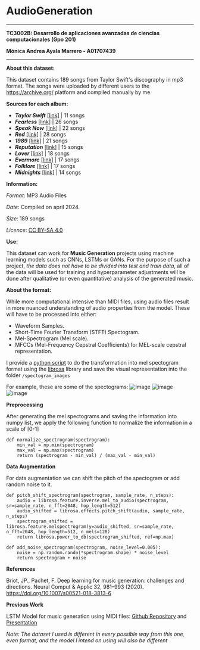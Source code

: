 # AudioGeneration
---
**TC3002B: Desarrollo de aplicaciones avanzadas de ciencias computacionales (Gpo 201)**

**Mónica Andrea Ayala Marrero - A01707439**

---
**About this dataset:**

This dataset contains 189 songs from Taylor Swift's discography in mp3 format. The songs were uploaded by different users to the https://archive.org/ platform and compiled manually by me.

**Sources for each album:**
- ***Taylor Swift*** [[link]](https://archive.org/details/cd_taylor-swift_taylor-swift/disc1/01.+Taylor+Swift+-+Tim+McGraw.flac) | 11 songs
- ***Fearless*** [[link]](https://archive.org/details/Fearless-Taylors-Version-Taylor-Swift) | 26 songs
- ***Speak Now*** [[link]](https://archive.org/details/Speak-Now-Taylors-Version-Taylor-Swift) | 22 songs
- ***Red*** [[link]](https://archive.org/details/Red-Album-Taylor-Swift-Taylors-Version) | 28 songs
- ***1989*** [[link]](https://archive.org/details/1989-taylors-version) | 21 songs
- ***Reputation*** [[link]](https://archive.org/details/reputation-cd) | 15 songs
- ***Lover*** [[link]](https://archive.org/details/lover-cd/14+Audio+Track.aiff) | 18 songs
- ***Evermore*** [[link]](https://archive.org/details/happiness_20240409) | 17 songs
- ***Folklore*** [[link]](https://archive.org/details/epiphany_20240407) | 17 songs
- ***Midnights*** [[link]](https://archive.org/details/01.-lavender-haze) | 14 songs

**Information:**

*Format*: MP3 Audio Files

*Date*: Compiled on april 2024. 

*Size*: 189 songs

*Licence*: [CC BY-SA 4.0](https://creativecommons.org/licenses/by-sa/4.0/)

**Use:**

This dataset can work for **Music Generation** projects using machine learning models such as CNNs, LSTMs or GANs. For the purpose of such a project, *the data does not have to be divided into test and train data*, all of the data will be used for training and hyperparameter adjustments will be done after qualitative (or even quantitative) analysis of the generated music.

**About the format:**

While more computational intensive than MIDI files, using audio files result in more nuanced understanding of audio properties from the model. These will have to be processed into either:
- Waveform Samples.
- Short-Time Fourier Transform (STFT) Spectogram.
- Mel-Spectrogram (Mel scale).
- MFCCs (Mel-Frequency Cepstral Coefficients) for MEL-scale cepstral representation.

I provide a [python script](https://github.com/monica-ayala/AudioGeneration/blob/main/scripts/preprocessing.py) to do the transformation into mel spectogram format using the [librosa](https://pypi.org/project/librosa/) library and save the visual representation into the folder ```/spectogram_images```

For example, these are some of the spectograms:
![image](https://github.com/monica-ayala/AudioGeneration/assets/75228128/d1e2afdf-b67e-4efc-872f-eafad0077241)
![image](https://github.com/monica-ayala/AudioGeneration/assets/75228128/8b28371c-c98c-4414-8531-2c40096dd3b7)
![image](https://github.com/monica-ayala/AudioGeneration/assets/75228128/045c38a6-88bf-4054-b008-ccd1bb39126e)

**Preprocessing**

After generating the mel spectograms and saving the information into numpy list, we apply the following function to normalize the information in a scale of [0-1]

```
def normalize_spectrogram(spectrogram):
    min_val = np.min(spectrogram)
    max_val = np.max(spectrogram)
    return (spectrogram - min_val) / (max_val - min_val)
```

**Data Augmentation**

For data augmentation we can shift the pitch of the spectogram or add random noise to it.

```
def pitch_shift_spectrogram(spectrogram, sample_rate, n_steps):
    audio = librosa.feature.inverse.mel_to_audio(spectrogram, sr=sample_rate, n_fft=2048, hop_length=512)
    audio_shifted = librosa.effects.pitch_shift(audio, sample_rate, n_steps)
    spectrogram_shifted = librosa.feature.melspectrogram(y=audio_shifted, sr=sample_rate, n_fft=2048, hop_length=512, n_mels=128)
    return librosa.power_to_db(spectrogram_shifted, ref=np.max)

def add_noise_spectrogram(spectrogram, noise_level=0.005):
    noise = np.random.randn(*spectrogram.shape) * noise_level
    return spectrogram + noise
```

**References**

Briot, JP., Pachet, F. Deep learning for music generation: challenges and directions. Neural Comput & Applic 32, 981–993 (2020). https://doi.org/10.1007/s00521-018-3813-6

**Previous Work**

LSTM Model for music generation using MIDI files: [Github Repository](https://github.com/monica-ayala/MusicGenerator) and [Presentation](https://www.canva.com/design/DAF54orkKw4/GHiqPZIscVxblPPqpttnww/view?utm_content=DAF54orkKw4&utm_campaign=designshare&utm_medium=link&utm_source=editor)

*Note: The dataset I used is different in every possible way from this one, even format, and the model I intend on using will also be different*

